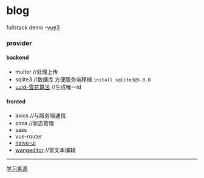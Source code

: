 # blog

fullstack demo -[vue3]("https://cn.vuejs.org/")

### provider
#### backend
 * multer //处理上传
 * sqlite3 //数据库 方便服务端移植  `install sqlite3@5.0.0`
 * [uuid-雪花算法]("https://gitee.com/baby_muxin/idgenerator/tree/master")  //生成唯一id
#### fronted
 * axios  //与服务端通信
 * pinia  //状态管理
 * sass
 * vue-router
 * [naive-ui]("https://www.naiveui.com/zh-CN/os-theme")
 * [wangeditor]("https://www.wangeditor.com/")  //富文本编辑

---
[学习来源]("https://gitee.com/mingmingmingge/course-code/tree/master/blog%E9%A1%B9%E7%9B%AE%E5%89%8D%E5%90%8E%E7%AB%AF%E4%BB%A3%E7%A0%81")
